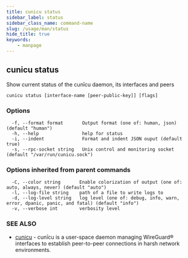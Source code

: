```yaml
---
title: cunicu status
sidebar_label: status
sidebar_class_name: command-name
slug: /usage/man/status
hide_title: true
keywords:
    - manpage
---
```


## cunicu status

Show current status of the cunīcu daemon, its interfaces and peers

```
cunicu status [interface-name [peer-public-key]] [flags]
```

### Options

```
  -f, --format format       Output format (one of: human, json) (default "human")
  -h, --help                help for status
  -i, --indent              Format and indent JSON ouput (default true)
  -s, --rpc-socket string   Unix control and monitoring socket (default "/var/run/cunicu.sock")
```

### Options inherited from parent commands

```
  -C, --color string       Enable colorization of output (one of: auto, always, never) (default "auto")
  -l, --log-file string    path of a file to write logs to
  -d, --log-level string   log level (one of: debug, info, warn, error, dpanic, panic, and fatal) (default "info")
  -v, --verbose int        verbosity level
```

### SEE ALSO

* [cunicu](cunicu.md)	 - cunīcu is a user-space daemon managing WireGuard® interfaces to establish peer-to-peer connections in harsh network environments.

